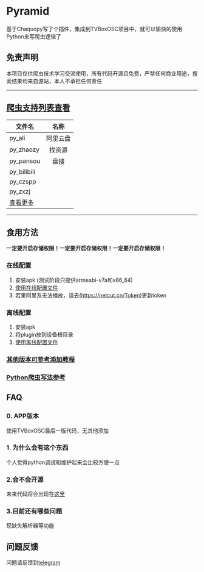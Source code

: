 # Pyramid

基于Chaquopy写了个插件，集成到TVBoxOSC项目中，就可以愉快的使用Python来写爬虫逻辑了

## 免责声明

本项目仅供爬虫技术学习交流使用，所有代码开源且免费，严禁任何商业用途，搜索结果均来自源站，本人不承担任何责任

---

## [爬虫支持列表查看](https://github.com/UndCover/PyramidStore/blob/main/list.md)

|文件名|名称|
|---|:---:|
|py_ali|阿里云盘|
|py_zhaozy|找资源|
|py_pansou|盘搜|
|py_bilibili|
|py_czspp||
|py_zxzj||
|[查看更多](https://github.com/UndCover/PyramidStore/blob/main/list.md)||

---

## 食用方法

**一定要开启存储权限！一定要开启存储权限！一定要开启存储权限！**

### 在线配置
1. 安装apk (测试阶段只提供armeabi-v7a和x86_64)
2. [使用在线配置文件](https://raw.iqiq.io/lm317379829/PyramidStore/pyramid/py.json)
3. 若果阿里系无法播放，请去(https://netcut.cn/Token)更新token

### 离线配置
1. 安装apk
2. 将plugin放到设备根目录
3. [使用离线配置文件](https://raw.githubusercontent.com/UndCover/PyramidStore/main/local.json)

### [其他版本可参考添加教程](https://github.com/UndCover/PyramidStore/blob/main/tutorial.md)

### [Python爬虫写法参考](https://github.com/UndCover/PyramidStore/blob/main/spider.md)

## FAQ
### 0. APP版本
使用TVBoxOSC最后一版代码，无其他添加

### 1. 为什么会有这个东西
个人觉得python调试和维护起来会比较方便一点

### 2.会不会开源
未来代码将会出现在[这里](https://github.com/UndCover/Pyramid)

### 3.目前还有哪些问题
现缺失解析器等功能

## 问题反馈
问题请反馈到[telegram](https://t.me/+A3SLQRmPVi9kOThl)
